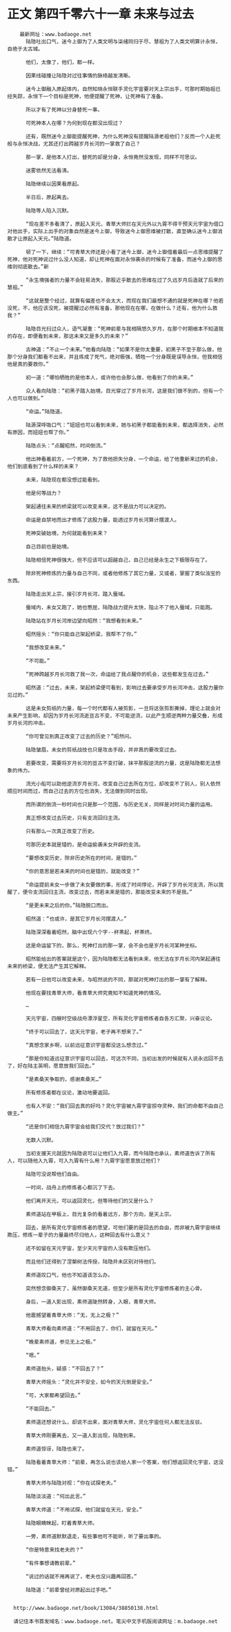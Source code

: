 # 正文 第四千零六十一章 未来与过去
        最新网址：www.badaoge.net
          陆隐吐出口气，迷今上御为了人类文明与柒绪同归于尽，慧祖为了人类文明算计永恒，自绝于太古城。
      
          他们，太像了，他们，都一样。
      
          因果线碰撞让陆隐对过往事情的脉络越发清晰。
      
          迷今上御融入原起体内，自然知晓永恒联手灵化宇宙要对天上宗出手，可那时期始祖已经失踪，永恒下一个目标是死神，他便提醒了死神，让死神有了准备。
      
          所以才有了死神以分身替死一事。
      
          可死神本人在哪？为何到现在都没出现过？
      
          还有，既然迷今上御能提醒死神，为什么死神没有提醒陆源老祖他们？反而一个人赴死般与永恒决战，尤其还打出跨越岁月长河的一掌救了自己？
      
          那一掌，是他本人打出，替死的却是分身，永恒竟然没发现，同样不可思议。
      
          迷雾依然无法看清。
      
          陆隐继续以因果看原起。
      
          半日后，原起离去。
      
          陆隐等人陷入沉默。
      
          “现在差不多看清了，原起入天元，青草大师拦在天元外以九霄不得干预天元宇宙为借口对他出手，实际上出手的对象自然是迷今上御，导致迷今上御思维被打散，直至确认迷今上御消散才让原起入天元。”陆隐道。
      
          顿了一下，继续：“可青草大师还是小看了迷今上御，迷今上御借着最后一点思维提醒了死神，他对死神说过什么没人知道，却让死神在面对永恒袭杀的时候有了准备，而迷今上御的思维则彻底散去。”新
      
          “永生境强者的力量不会轻易消失，那股近乎散去的思维在过了久远岁月后造就了后来的慧祖。”
      
          “这就是整个经过，就算有偏差也不会太大，而现在我们最想不通的就是死神在哪？他若没死，不，他应该没死，被提醒过必然有准备，那他现在在哪，在做什么？还有，他为什么救我？”
      
          陆隐目光扫过众人，语气凝重：“死神前辈与我相隔悠久岁月，在那个时期根本不知道我的存在，即便看到未来，那这未来又是多久的未来？”
      
          古神道：“不止一个未来。”他看向陆隐：“如果不是你太重要，初黑子不至于那么做，他那个分身我们都看不出来，并且练成了死气，绝对极强，牺牲一个分身既是误导永恒，但我相信他是真的要救你。”
      
          初一道：“哪怕牺牲的是他本人，或许他也会那么做，他看到了你的未来。”
      
          众人看向陆隐：“初黑子踏入始境，目光穿过了岁月长河，这是我们做不到的，但有一个人也可以做到。”
      
          “命运。”陆隐道。
      
          陆源深呼吸口气：“妞妞也可以看到未来，她与初黑子都能看到未来，都选择消失，必然有原因，而妞妞也帮了你。”
      
          陆隐点头：“点醒昭然，时间倒流。”
      
          他出神看着前方，一个死神，为了救他损失分身，一个命运，给了他重新来过的机会，他们到底看到了什么样的未来？
      
          未来，陆隐现在都没想过能看到。
      
          他是何等战力？
      
          架起通往未来的桥梁就可以改变未来，这不是战力可以决定的。
      
          命运是自禁地而出才修炼了这股力量，能透过岁月长河算计摆渡人。
      
          死神突破始境，为何就能看到未来？
      
          自己目前也是始境。
      
          陆隐相信死神很强大，但不应该可以超越自己，自己已经是永生之下极限存在了。
      
          除非死神修炼的力量与自己不同，或者他修炼了其它力量，又或者，掌握了类似浊宝的东西。
      
          陆隐走出天上宗，接引岁月长河，踏入蜃域。
      
          蜃域内，未女又跑了，她也憋屈，陆隐战力提升太快，阻止不了他入蜃域，只能跑。
      
          陆隐站在岁月长河岸边望向昭然：“我想看到未来。”
      
          昭然摇头：“你只能自己架起桥梁，我帮不了你。”
      
          “我想改变未来。”
      
          “不可能。”
      
          “死神跨越岁月长河救了我一次，命运给了我点醒你的机会，这些都发生在过去。”
      
          昭然道：“过去，未来，架起桥梁便可看到，影响过去要承受岁月长河冲击，这股力量你见过的。”
      
          这是未女剪纸的力量，每一个时代都有人被剪影，一旦将这张剪影撕掉，理论上就会对未来产生影响，却因为岁月长河流逝亘古不变，不可能逆流，以此产生顺逆两种力量交叠，形成岁月长河的冲击。
      
          “你可曾见到真正改变了过去的历史？”昭然问。
      
          陆隐皱眉，未女的剪纸战技也只是攻击手段，并非真的要改变过去。
      
          若要改变，需要将岁月长河的亘古不变打破，抹平那股逆流的力量，这是陆隐都无法想象的伟力。
      
          流光小船可以助他逆流岁月长河，改变自己过去所在方位，却改变不了别人，别人依然顺应时间而过，而自己过去的方位也消失，无法做到同时出现。
      
          而所谓的倒流一秒时间也只是那一个范围，与历史无关，同样是对时间力量的运用。
      
          真正想改变过去历史，只有支流回归主流。
      
          只有那么一次真正改变了历史。
      
          可那历史本就是错的，是命运偷袭未女开辟的支流。
      
          “要想改变历史，除非历史所在的时间，是错的。”
      
          “你的意思是若未来的时间也是错的，就能改变？”
      
          “命运提前未女一步做了未女要做的事，形成了时间悖论，开辟了岁月长河支流，所以我醒了，便令支流回归主流，改变过去，而若未来是错的，那能改变未来的不是我。”
      
          “是更未来之后的你。”陆隐脱口而出。
      
          昭然道：“也或许，是其它岁月长河摆渡人。”
      
          陆隐深深看着昭然，脑中出现六个字--杯茶起，杯茶终。
      
          这是命运留下的，那么，死神打出的那一掌，会不会也是岁月长河某种坐标。
      
          昭然能给出的答案就是这个，因为陆隐都无法看到未来，他无法在岁月长河内架起通往未来的桥梁，便无法产生其它解释。
      
          若有一日他可以改变未来，与昭然说的不同，那就对死神打出的那一掌有了解释。
      
          他现在要找青草大师，看青草大师究竟知不知道死神的情况。
      
          …
      
          天元宇宙，四艘时空级战舟漂浮星空，所有灵化宇宙修炼者自各方汇聚，兴奋议论。
      
          “终于可以回去了，这天元宇宙，老子再不想来了。”
      
          “真想念家乡啊，以前远征意识宇宙都没这么想念过。”
      
          “那是你知道远征意识宇宙可以回去，可这次不同，当初出发的时候就有人说永远回不去了，好在陆主英明，愿意放我们回去。”
      
          “是素桑天争取的，感谢素桑天…”
      
          所有修炼者都在议论，激动地要返回。
      
          也有人不安：“我们回去真的好吗？灵化宇宙被九霄宇宙掠夺灵种，我们的命都不由自己做主。”
      
          “还是你们相信九霄宇宙会给我们交代？放过我们？”
      
          无数人沉默。
      
          当初支援天元就因为陆隐说可以让他们入九霄，而今陆隐也承认，素师道告诉了所有人，可以随他入九霄，可入九霄有什么用？九霄宇宙愿意放过他们？
      
          陆隐可没说帮他们自由。
      
          一时间，战舟上的修炼者心都沉了下去。
      
          他们离开天元，可以返回灵化，但等待他们的又是什么？
      
          素师道站在甲板上，目光复杂的看着远方，那个方向，是天上宗。
      
          回去，是所有灵化宇宙修炼者的愿望，可他们要的是回去的自由，而非被九霄宇宙继续欺压，修炼一辈子的力量最终尽归他人，这种回去有什么意义？
      
          还不如留在天元宇宙，至少天元宇宙的人没有欺压他们。
      
          而且他们还得到了涅槃树法传授，陆隐并未区别对待他们。
      
          素师道叹口气，他也不知道该怎么办。
      
          突然想念御桑天了，虽然御桑天无道，但至少是所有灵化宇宙修炼者的主心骨。
      
          身后，一道人影出现，素师道陡然转身，入眼，青草大师。
      
          他震撼望着青草大师：“无，无上之极？”
      
          青草大师看向素师道：“不用回去了，你们，就留在天元。”
      
          “晚辈素师道，参见无上之极。”
      
          “嗯。”
      
          素师道抬头，疑惑：“不回去了？”
      
          青草大师摇头：“灵化并不安全，如今的天元倒是安全。”
      
          “可，大家都希望回去。”
      
          “不能回去。”
      
          素师道还想说什么，却说不出来，面对青草大师，灵化宇宙任何人都无法反驳。
      
          青草大师刚要离去，又一道人影出现，陆隐到来。
      
          素师道惊讶，陆隐也来了。
      
          陆隐看着青草大师：“前辈，再怎么说也该给人家一个答案，他们想返回灵化宇宙，这没错。”
      
          青草大师与陆隐对视：“你在试探老夫。”
      
          陆隐淡淡道：“何出此言。”
      
          青草大师道：“不用试探，他们就留在天元，安全。”
      
          陆隐眼睛眯起，盯着青草大师。
      
          一旁，素师道默默退走，有些事他可不能听，听了要出事的。
      
          “你是特意来找老夫的？”
      
          “有件事想请教前辈。”
      
          “说过的话就不用再说了，老夫也没兴趣再回答。”
      
          陆隐道：“前辈曾经对原起出过手吧。”
      
      
      http://www.badaoge.net/book/13084/38850138.html
      
      请记住本书首发域名：www.badaoge.net。笔尖中文手机版阅读网址：m.badaoge.net